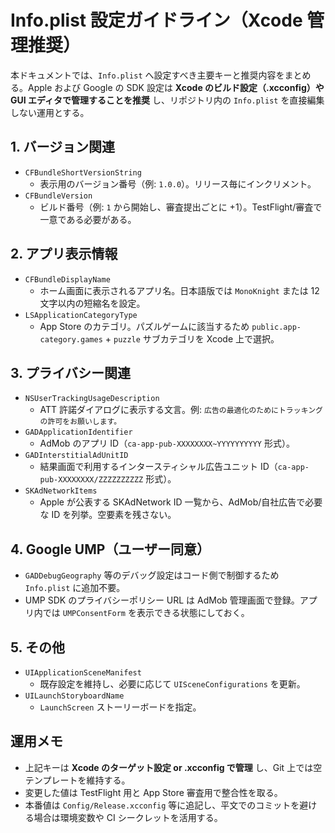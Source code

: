 # Info.plist 設定ガイドライン（Xcode 管理推奨）

本ドキュメントでは、`Info.plist` へ設定すべき主要キーと推奨内容をまとめる。Apple および Google の SDK 設定は **Xcode のビルド設定（.xcconfig）や GUI エディタで管理することを推奨** し、リポジトリ内の `Info.plist` を直接編集しない運用とする。

## 1. バージョン関連
- `CFBundleShortVersionString`
  - 表示用のバージョン番号（例: `1.0.0`）。リリース毎にインクリメント。
- `CFBundleVersion`
  - ビルド番号（例: `1` から開始し、審査提出ごとに +1）。TestFlight/審査で一意である必要がある。

## 2. アプリ表示情報
- `CFBundleDisplayName`
  - ホーム画面に表示されるアプリ名。日本語版では `MonoKnight` または 12 文字以内の短縮名を設定。
- `LSApplicationCategoryType`
  - App Store のカテゴリ。パズルゲームに該当するため `public.app-category.games` + `puzzle` サブカテゴリを Xcode 上で選択。

## 3. プライバシー関連
- `NSUserTrackingUsageDescription`
  - ATT 許諾ダイアログに表示する文言。例: `広告の最適化のためにトラッキングの許可をお願いします。`
- `GADApplicationIdentifier`
  - AdMob のアプリ ID（`ca-app-pub-XXXXXXXX~YYYYYYYYYY` 形式）。
- `GADInterstitialAdUnitID`
  - 結果画面で利用するインタースティシャル広告ユニット ID（`ca-app-pub-XXXXXXXX/ZZZZZZZZZZ` 形式）。
- `SKAdNetworkItems`
  - Apple が公表する SKAdNetwork ID 一覧から、AdMob/自社広告で必要な ID を列挙。空要素を残さない。

## 4. Google UMP（ユーザー同意）
- `GADDebugGeography` 等のデバッグ設定はコード側で制御するため `Info.plist` に追加不要。
- UMP SDK のプライバシーポリシー URL は AdMob 管理画面で登録。アプリ内では `UMPConsentForm` を表示できる状態にしておく。

## 5. その他
- `UIApplicationSceneManifest`
  - 既存設定を維持し、必要に応じて `UISceneConfigurations` を更新。
- `UILaunchStoryboardName`
  - `LaunchScreen` ストーリーボードを指定。

## 運用メモ
- 上記キーは **Xcode のターゲット設定 or .xcconfig で管理** し、Git 上では空テンプレートを維持する。
- 変更した値は TestFlight 用と App Store 審査用で整合性を取る。
- 本番値は `Config/Release.xcconfig` 等に追記し、平文でのコミットを避ける場合は環境変数や CI シークレットを活用する。

